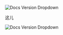 ![Docs Version Dropdown](/img/tutorial/sixth.png)

这儿

![Docs Version Dropdown](/img/printing/cook.jpg)
